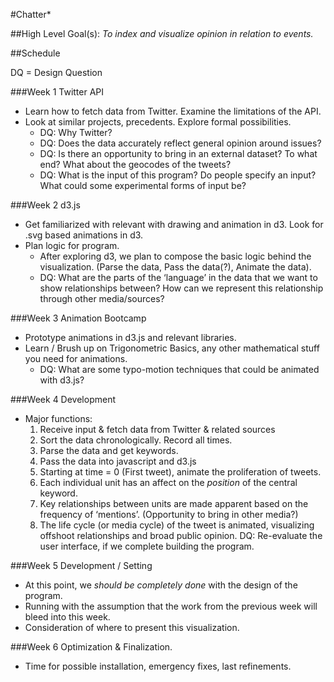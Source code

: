 #Chatter*


##High Level Goal(s):
_To index and visualize opinion in relation to events._

##Schedule

DQ = Design Question

###Week 1
Twitter API
* Learn how to fetch data from Twitter. Examine the limitations of the API.
* Look at similar projects, precedents. Explore formal possibilities.
	* DQ: Why Twitter?
	* DQ: Does the data accurately reflect general opinion around issues?
	* DQ: Is there an opportunity to bring in an external dataset? To what end? What about the geocodes of the tweets?
	* DQ: What is the input of this program? Do people specify an input? What could some experimental forms of input be?

###Week 2
d3.js
* Get familiarized with relevant with drawing and animation in d3. Look for .svg based animations in d3.
* Plan logic for program.
	* After exploring d3, we plan to compose the basic logic behind the visualization. (Parse the data, Pass the data(?), Animate the data).
	* DQ: What are the parts of the ‘language’ in the data that we want to show relationships between? How can we represent this relationship through other media/sources?

###Week 3
Animation Bootcamp
* Prototype animations in d3.js and relevant libraries.
* Learn / Brush up on Trigonometric Basics, any other mathematical stuff you need for animations.
	* DQ: What are some typo-motion techniques that could be animated with d3.js?

###Week 4
Development
* Major functions: 
	1. Receive input & fetch data from Twitter & related sources
	2. Sort the data chronologically. Record all times.
	3. Parse the data and get keywords.
	4. Pass the data into javascript and d3.js
	5. Starting at time = 0 (First tweet), animate the proliferation of tweets.
	6. Each individual unit has an affect on the _position_ of the central keyword.
	7. Key relationships between units are made apparent based on the frequency of ‘mentions’. (Opportunity to bring in other media?)
	8. The life cycle (or media cycle) of the tweet is animated, visualizing offshoot relationships and broad public opinion.
DQ: Re-evaluate the user interface, if we complete building the program.

###Week 5
Development / Setting
* At this point, we _should be completely done_ with the design of the program.
* Running with the assumption that the work from the previous week will bleed into this week. 
* Consideration of where to present this visualization.

###Week 6
Optimization & Finalization.
* Time for possible installation, emergency fixes, last refinements.
